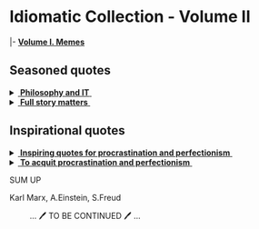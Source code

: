 # Idiomatic Collection - Volume II 

|- [**Volume I. Memes**](IT-memes.md)

## Seasoned quotes

<details>
<summary><ins>&nbsp;<b>Philosophy and IT</b>&nbsp;</ins></summary>
&nbsp;

![Kant quote](https://img.shields.io/badge/Dare_to-know!-scarlet)

_Immanuel Kant_ for domain-driven design
> The only **objects** of practical reason are therefore those of good and evil.\
> For by the former is meant an object necessarily desired according to a principle of reason;\
by the latter one necessarily shunned, also according to a principle of reason.

No mockery but a modest tribute to the 300th birthday of the considered one of the greatest philosophers.

<sup>🇩🇪</sup> <sub>Original: _Die alleinigen Objekte einer praktischen Vernunft sind also die vom Guten und Bösen. 
Denn durch das erstere versteht man einen notwendigen Gegenstand des Begehrungs-, 
durch das zweite des Verabscheuungsvermögens, beides aber nach einem Prinzip der Vernunft._\
_**Kritik der praktischen Vernunft, 1788**_<sub>

---------
</details>

<details>
<summary><ins>&nbsp;<b>Full story matters</b>&nbsp;</ins></summary>
  &nbsp;
  
> Where a calculator like ENIAC today is equipped with 18'000 vacuum tubes and weighs 30 tons, **computers in the future may** have only 1'000 vacuum tubes and perhaps **weigh only 1½ tons**.\
_Popular Mechanics, March 1949_

Wrongly quoted as futuristic cringe, it wasn't.

The same magazine over seven decades later: "Fully transistorized computer, the IBM 608, hit the market in late 1957. It weighed 1.2 tons."

---
</details>

## Inspirational quotes

<details>
<summary><ins>&nbsp;<b>Inspiring quotes for procrastination and perfectionism</b>&nbsp;</ins></summary>
&nbsp;
  
> **There's no such freak who wouldn't find a mate and there's**\
**no such nonsense that won't find a proper reader.**\
_Anton Chekhov_ (1860-1904), "Rules for novice writers"

> **Epistula non erubescit**\
_Marcus Tullius Cicero_ (106-43 BC)

> **Write what you <s>want</s> know.**\
_Mark Twain_ (1835-1910)


> **If they give you lined paper, write the other way.**\
_Juan Ramón Jiménez_ (1881-1958), 1956 Nobel Prize in Literature\
**So I invented the Monospace.**\
_George Williams_ (*assumed)

> **Gimme that torch, now!**\
_Ray Bradbury_ (1920-2012)\
after reading the _Twilight_ novel series,\
*assumed

---
</details>


<details>
<summary><ins>&nbsp;<b>To acquit procrastination and perfectionism</b>&nbsp;</ins></summary>
&nbsp;
  
#### King Solomon

For in much wisdom is much grief: and he that increaseth knowledge increaseth sorrow.

Ecclesiastes 1:18

Webster's Bible Translation.

#### Relief in the great

a) Pick a da Vinci quote, that motivates you to break through.\
b) Remember he was also known as Leonardo the Great Procrastinator (certified by the court).

#### Think like a grandmaster

> **... bear in mind these prudential rules, _viz._: having a good move, to seek for a better.**

_Domenico Lorenzo Ponziani_ (1719-1796), best known for chess writing\
Misattributed to _Emanuel Lasker_

#### East meets West

![Brevity - sibling of talent](https://img.shields.io/badge/Brevity-Sister_of_Talent-yellow)

> **Do only what only you can do.**\
_Edsger W. Dijkstra (1930-2002),_\
_computer scientist, known i.a. for Dijkstra's algorithm._

Not only the East grant us profound and eloquent teaching! What about this Mr. Kipling*? 

&nbsp;&nbsp;&nbsp;&nbsp;* <sub>"East is East, and West is West, and never the twain shall meet..."</sub>

#### Amulets against refactoring ⬇️

> Somewhere it's better to curse in the darkness than to light even a single candle.\
(Attributed to _Ferdinand von Zepellin_ or _von Hindenburg_)

#### Handshake thru generations

> **There are three things a man can watch forever: water, fire, starry sky**\
**and only one to do: phantasy tasks, which others will commit**.\
_Earliest humans_ (ca. 300`000 ago)

---
</details>


 SUM UP

 Karl Marx, A.Einstein, S.Freud
 
 &nbsp; &nbsp; &nbsp; &nbsp; &nbsp;... :pen: TO BE CONTINUED :pen: ...
